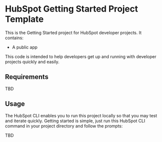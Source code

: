 # HubSpot Getting Started Project Template

This is the Getting Started project for HubSpot developer projects. It contains:
- A public app

This code is intended to help developers get up and running with developer projects quickly and easily.

## Requirements

TBD

## Usage

The HubSpot CLI enables you to run this project locally so that you may test and iterate quickly. Getting started is simple, just run this HubSpot CLI command in your project directory and follow the prompts:

TBD
